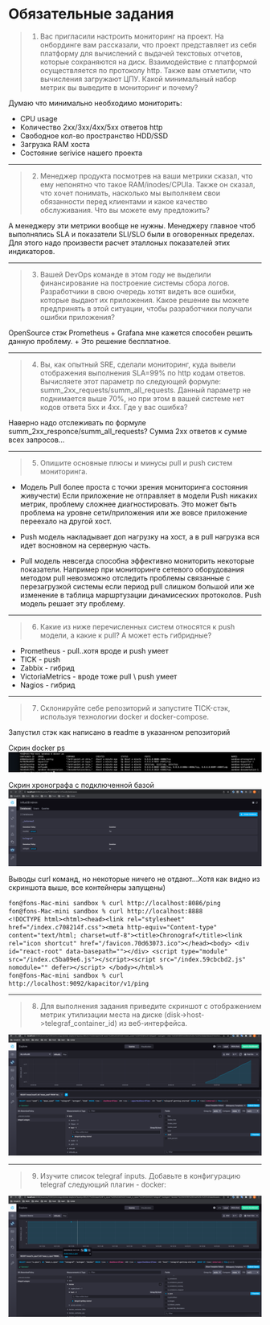 # Обязательные задания

> 1. Вас пригласили настроить мониторинг на проект. На онбординге вам рассказали, что проект представляет из себя платформу для вычислений с выдачей текстовых отчетов, которые сохраняются на диск. Взаимодействие с платформой осуществляется по протоколу http. Также вам отметили, что вычисления загружают ЦПУ. Какой минимальный набор метрик вы выведите в мониторинг и почему?

Думаю что минимально необходимо мониторить:
- CPU usage
- Количество 2xx/3xx/4xx/5xx ответов http
- Свободное кол-во пространство HDD/SSD
- Загрузка RAM хоста
- Состояние serivice нашего проекта

---

> 2. Менеджер продукта посмотрев на ваши метрики сказал, что ему непонятно что такое RAM/inodes/CPUla. Также он сказал, что хочет понимать, насколько мы выполняем свои обязанности перед клиентами и какое качество обслуживания. Что вы можете ему предложить?

А менеджеру эти метрики вообще не нужны. Менеджеру главное чтоб выполнялись SLA и показатели SLI/SLO были в оговоренных пределах. Для этого надо произвести расчет эталлоных показателей этих индикаторов.

---

> 3. Вашей DevOps команде в этом году не выделили финансирование на построение системы сбора логов. Разработчики в свою очередь хотят видеть все ошибки, которые выдают их приложения. Какое решение вы можете предпринять в этой ситуации, чтобы разработчики получали ошибки приложения?

OpenSource стэк Prometheus + Grafana мне кажется способен решить данную проблему. + Это решение бесплатное.

---

> 4. Вы, как опытный SRE, сделали мониторинг, куда вывели отображения выполнения SLA=99% по http кодам ответов. Вычисляете этот параметр по следующей формуле: summ_2xx_requests/summ_all_requests. Данный параметр не поднимается выше 70%, но при этом в вашей системе нет кодов ответа 5xx и 4xx. Где у вас ошибка?

Наверно надо отслеживать по формуле summ_2xx_responce/summ_all_requests? Сумма 2хх ответов к сумме всех запросов...

---

> 5. Опишите основные плюсы и минусы pull и push систем мониторинга.

- Модель Pull более проста с точки зрения мониторинга состояния живучести) Если приложение не отправляет в модели Push никаких метрик, проблему сложнее диагностировать. Это может быть проблема на уровне сети/приложения или же вовсе приложение переехало на другой хост.

- Push модель накладывает доп нагрузку на хост, а в pull нагрузка вся идет восновном на серверную часть.

- Pull модель невсегда способна эффективно мониторить некоторые показатели. Например при мониторинге сетевого оборудования методом pull невозможно отследить проблемы связанные с перезагрузкой системы если период pull слишком большой или же изменение в таблица маршртузации динамисеских протоколов. Push модель решает эту проблему.

---

> 6. Какие из ниже перечисленных систем относятся к push модели, а какие к pull? А может есть гибридные?

- Prometheus - pull..хотя вроде и push умеет
- TICK - push 
- Zabbix - гибрид
- VictoriaMetrics - вроде тоже pull \ push умеет
- Nagios - гибрид

---

> 7. Склонируйте себе репозиторий и запустите TICK-стэк, используя технологии docker и docker-compose.

Запустил стэк как написано в readme в указанном репозиторий

Скрин docker ps 
![docker-ps](screenshot/1.png)

Скрин хронографа с подключенной базой
![chronograf](screenshot/2.png)

Выводы curl команд, но некоторые ничего не отдают...Хотя как видно из скриншота выше, все контейнеры запущены)
```shell
fon@fons-Mac-mini sandbox % curl http://localhost:8086/ping
fon@fons-Mac-mini sandbox % curl http://localhost:8888
<!DOCTYPE html><html><head><link rel="stylesheet" href="/index.c708214f.css"><meta http-equiv="Content-type" content="text/html; charset=utf-8"><title>Chronograf</title><link rel="icon shortcut" href="/favicon.70d63073.ico"></head><body> <div id="react-root" data-basepath=""></div> <script type="module" src="/index.c5ba09e6.js"></script><script src="/index.59cbcbd2.js" nomodule="" defer></script> </body></html>%
fon@fons-Mac-mini sandbox % curl http://localhost:9092/kapacitor/v1/ping
```

---

>8. Для выполнения задания приведите скриншот с отображением метрик утилизации места на диске (disk->host->telegraf_container_id) из веб-интерфейса.

![disk-usage](screenshot/3.png)

---

>9. Изучите список telegraf inputs. Добавьте в конфигурацию telegraf следующий плагин - docker:

![docker-graph](screenshot/4.png)